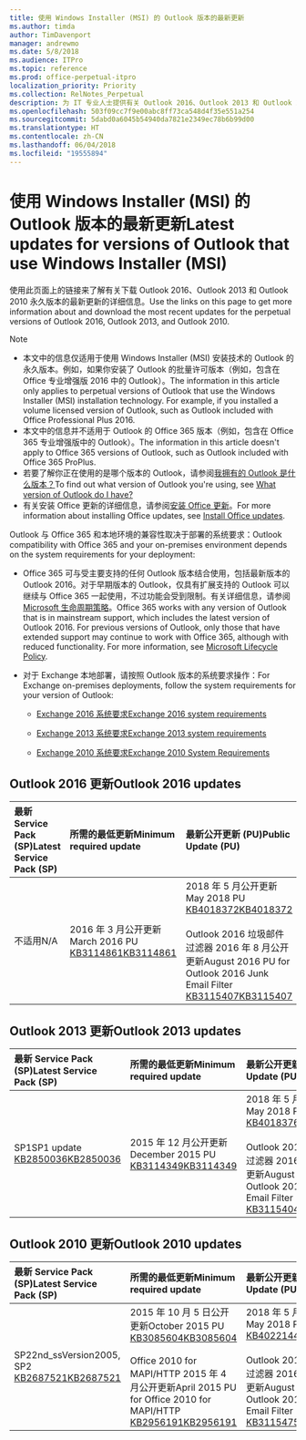 ```yaml
---
title: 使用 Windows Installer (MSI) 的 Outlook 版本的最新更新
ms.author: timda
author: TimDavenport
manager: andrewmo
ms.date: 5/8/2018
ms.audience: ITPro
ms.topic: reference
ms.prod: office-perpetual-itpro
localization_priority: Priority
ms.collection: RelNotes_Perpetual
description: 为 IT 专业人士提供有关 Outlook 2016、Outlook 2013 和 Outlook 2010 永久版本的最新更新信息的链接
ms.openlocfilehash: 503f09cc7f9e00abc8ff73ca548d4f35e551a254
ms.sourcegitcommit: 5dabd0a6045b54940da7821e2349ec78b6b99d00
ms.translationtype: HT
ms.contentlocale: zh-CN
ms.lasthandoff: 06/04/2018
ms.locfileid: "19555894"
---
```

# <a name="latest-updates-for-versions-of-outlook-that-use-windows-installer-msi"></a><span data-ttu-id="98cd8-103">使用 Windows Installer (MSI) 的 Outlook 版本的最新更新</span><span class="sxs-lookup"><span data-stu-id="98cd8-103">Latest updates for versions of Outlook that use Windows Installer (MSI)</span></span>

<span data-ttu-id="98cd8-104">使用此页面上的链接来了解有关下载 Outlook 2016、Outlook 2013 和 Outlook 2010 永久版本的最新更新的详细信息。</span><span class="sxs-lookup"><span data-stu-id="98cd8-104">Use the links on this page to get more information about and download the most recent updates for the perpetual versions of Outlook 2016, Outlook 2013, and Outlook 2010.</span></span>
  
> [!NOTE]
> - <span data-ttu-id="98cd8-p101">本文中的信息仅适用于使用 Windows Installer (MSI) 安装技术的 Outlook 的永久版本。例如，如果你安装了 Outlook 的批量许可版本（例如，包含在 Office 专业增强版 2016 中的 Outlook）。</span><span class="sxs-lookup"><span data-stu-id="98cd8-p101">The information in this article only applies to perpetual versions of Outlook that use the Windows Installer (MSI) installation technology. For example, if you installed a volume licensed version of Outlook, such as Outlook included with Office Professional Plus 2016.</span></span>
> - <span data-ttu-id="98cd8-107">本文中的信息并不适用于 Outlook 的 Office 365 版本（例如，包含在 Office 365 专业增强版中的 Outlook）。</span><span class="sxs-lookup"><span data-stu-id="98cd8-107">The information in this article doesn't apply to Office 365 versions of Outlook, such as Outlook included with Office 365 ProPlus.</span></span>
> - <span data-ttu-id="98cd8-108">若要了解你正在使用的是哪个版本的 Outlook，请参阅[我拥有的 Outlook 是什么版本？](https://support.office.com/article/b3a9568c-edb5-42b9-9825-d48d82b2257c)</span><span class="sxs-lookup"><span data-stu-id="98cd8-108">To find out what version of Outlook you're using, see [What version of Outlook do I have?](https://support.office.com/article/b3a9568c-edb5-42b9-9825-d48d82b2257c)</span></span>
> - <span data-ttu-id="98cd8-109">有关安装 Office 更新的详细信息，请参阅[安装 Office 更新](https://support.office.com/article/2ab296f3-7f03-43a2-8e50-46de917611c5)。</span><span class="sxs-lookup"><span data-stu-id="98cd8-109">For more information about installing Office updates, see [Install Office updates](https://support.office.com/article/2ab296f3-7f03-43a2-8e50-46de917611c5).</span></span> 
  
<span data-ttu-id="98cd8-110">Outlook 与 Office 365 和本地环境的兼容性取决于部署的系统要求：</span><span class="sxs-lookup"><span data-stu-id="98cd8-110">Outlook compatibility with Office 365 and your on-premises environment depends on the system requirements for your deployment:</span></span>
  
- <span data-ttu-id="98cd8-p102">Office 365 可与受主要支持的任何 Outlook 版本结合使用，包括最新版本的 Outlook 2016。对于早期版本的 Outlook，仅具有扩展支持的 Outlook 可以继续与 Office 365 一起使用，不过功能会受到限制。有关详细信息，请参阅 [Microsoft 生命周期策略](https://support.microsoft.com/lifecycle)。</span><span class="sxs-lookup"><span data-stu-id="98cd8-p102">Office 365 works with any version of Outlook that is in mainstream support, which includes the latest version of Outlook 2016. For previous versions of Outlook, only those that have extended support may continue to work with Office 365, although with reduced functionality. For more information, see [Microsoft Lifecycle Policy](https://support.microsoft.com/lifecycle).</span></span>
    
- <span data-ttu-id="98cd8-114">对于 Exchange 本地部署，请按照 Outlook 版本的系统要求操作：</span><span class="sxs-lookup"><span data-stu-id="98cd8-114">For Exchange on-premises deployments, follow the system requirements for your version of Outlook:</span></span>
    
  - [<span data-ttu-id="98cd8-115">Exchange 2016 系统要求</span><span class="sxs-lookup"><span data-stu-id="98cd8-115">Exchange 2016 system requirements</span></span>](https://technet.microsoft.com/zh-CN/library/aa996719.aspx)
    
  - [<span data-ttu-id="98cd8-116">Exchange 2013 系统要求</span><span class="sxs-lookup"><span data-stu-id="98cd8-116">Exchange 2013 system requirements</span></span>](https://technet.microsoft.com/zh-CN/library/aa996719%28v=exchg.150%29.aspx)
    
  - [<span data-ttu-id="98cd8-117">Exchange 2010 系统要求</span><span class="sxs-lookup"><span data-stu-id="98cd8-117">Exchange 2010 System Requirements</span></span>](https://technet.microsoft.com/zh-CN/library/aa996719%28v=exchg.141%29.aspx)

   
## <a name="outlook-2016-updates"></a><span data-ttu-id="98cd8-118">Outlook 2016 更新</span><span class="sxs-lookup"><span data-stu-id="98cd8-118">Outlook 2016 updates</span></span>

|<span data-ttu-id="98cd8-119">**最新 Service Pack (SP)**</span><span class="sxs-lookup"><span data-stu-id="98cd8-119">**Latest Service Pack (SP)**</span></span>|<span data-ttu-id="98cd8-120">**所需的最低更新**</span><span class="sxs-lookup"><span data-stu-id="98cd8-120">**Minimum required update**</span></span>|<span data-ttu-id="98cd8-121">**最新公开更新 (PU)**</span><span class="sxs-lookup"><span data-stu-id="98cd8-121">**Public Update (PU)**</span></span>|
|:-----|:-----|:-----|
|<span data-ttu-id="98cd8-122">不适用</span><span class="sxs-lookup"><span data-stu-id="98cd8-122">N/A</span></span>  <br/> |<span data-ttu-id="98cd8-123">2016 年 3 月公开更新</span><span class="sxs-lookup"><span data-stu-id="98cd8-123">March 2016 PU</span></span> <br/>[<span data-ttu-id="98cd8-124">KB3114861</span><span class="sxs-lookup"><span data-stu-id="98cd8-124">KB3114861</span></span>](https://support.microsoft.com/help/3114861) <br/> |<span data-ttu-id="98cd8-125">2018 年 5 月公开更新</span><span class="sxs-lookup"><span data-stu-id="98cd8-125">May 2018 PU</span></span> <br/>[<span data-ttu-id="98cd8-126">KB4018372</span><span class="sxs-lookup"><span data-stu-id="98cd8-126">KB4018372</span></span>](https://support.microsoft.com/zh-CN/help/4018372) <br/><br/> <span data-ttu-id="98cd8-127">Outlook 2016 垃圾邮件过滤器 2016 年 8 月公开更新</span><span class="sxs-lookup"><span data-stu-id="98cd8-127">August 2016 PU for Outlook 2016 Junk Email Filter</span></span>  <br/>[<span data-ttu-id="98cd8-128">KB3115407</span><span class="sxs-lookup"><span data-stu-id="98cd8-128">KB3115407</span></span>](https://support.microsoft.com/help/3115407) <br/> |
   
## <a name="outlook-2013-updates"></a><span data-ttu-id="98cd8-129">Outlook 2013 更新</span><span class="sxs-lookup"><span data-stu-id="98cd8-129">Outlook 2013 updates</span></span>

|<span data-ttu-id="98cd8-130">**最新 Service Pack (SP)**</span><span class="sxs-lookup"><span data-stu-id="98cd8-130">**Latest Service Pack (SP)**</span></span>|<span data-ttu-id="98cd8-131">**所需的最低更新**</span><span class="sxs-lookup"><span data-stu-id="98cd8-131">**Minimum required update**</span></span>|<span data-ttu-id="98cd8-132">**最新公开更新 (PU)**</span><span class="sxs-lookup"><span data-stu-id="98cd8-132">**Public Update (PU)**</span></span>|
|:-----|:-----|:-----|
|<span data-ttu-id="98cd8-133">SP1</span><span class="sxs-lookup"><span data-stu-id="98cd8-133">SP1 update</span></span>  <br/>[<span data-ttu-id="98cd8-134">KB2850036</span><span class="sxs-lookup"><span data-stu-id="98cd8-134">KB2850036</span></span>](https://go.microsoft.com/fwlink/p/?LinkId=512538) <br/> |<span data-ttu-id="98cd8-135">2015 年 12 月公开更新</span><span class="sxs-lookup"><span data-stu-id="98cd8-135">December 2015 PU</span></span> <br/>[<span data-ttu-id="98cd8-136">KB3114349</span><span class="sxs-lookup"><span data-stu-id="98cd8-136">KB3114349</span></span>](https://support.microsoft.com/kb/3114349) <br/> |<span data-ttu-id="98cd8-137">2018 年 5 月公开更新</span><span class="sxs-lookup"><span data-stu-id="98cd8-137">May 2018 PU</span></span> <br/>[<span data-ttu-id="98cd8-138">KB4018376</span><span class="sxs-lookup"><span data-stu-id="98cd8-138">KB4018376</span></span>](https://support.microsoft.com/zh-CN/help/4018376) <br/><br/>  <span data-ttu-id="98cd8-139">Outlook 2013 垃圾邮件过滤器 2016 年 8 月公开更新</span><span class="sxs-lookup"><span data-stu-id="98cd8-139">August 2016 PU for Outlook 2013 Junk Email Filter</span></span> <br/> [<span data-ttu-id="98cd8-140">KB3115404</span><span class="sxs-lookup"><span data-stu-id="98cd8-140">KB3115404</span></span>](https://support.microsoft.com/kb/3115404) <br/> |
   
## <a name="outlook-2010-updates"></a><span data-ttu-id="98cd8-141">Outlook 2010 更新</span><span class="sxs-lookup"><span data-stu-id="98cd8-141">Outlook 2010 updates</span></span>

|<span data-ttu-id="98cd8-142">**最新 Service Pack (SP)**</span><span class="sxs-lookup"><span data-stu-id="98cd8-142">**Latest Service Pack (SP)**</span></span>|<span data-ttu-id="98cd8-143">**所需的最低更新**</span><span class="sxs-lookup"><span data-stu-id="98cd8-143">**Minimum required update**</span></span>|<span data-ttu-id="98cd8-144">**最新公开更新 (PU)**</span><span class="sxs-lookup"><span data-stu-id="98cd8-144">**Public Update (PU)**</span></span>|
|:-----|:-----|:-----|
|<span data-ttu-id="98cd8-145">SP2</span><span class="sxs-lookup"><span data-stu-id="98cd8-145">2nd_ssVersion2005, SP2</span></span> <br/>[<span data-ttu-id="98cd8-146">KB2687521</span><span class="sxs-lookup"><span data-stu-id="98cd8-146">KB2687521</span></span>](https://go.microsoft.com/fwlink/p/?LinkId=512542) <br/> |<span data-ttu-id="98cd8-147">2015 年 10 月 5 日公开更新</span><span class="sxs-lookup"><span data-stu-id="98cd8-147">October 2015 PU</span></span> <br/> [<span data-ttu-id="98cd8-148">KB3085604</span><span class="sxs-lookup"><span data-stu-id="98cd8-148">KB3085604</span></span>](https://support.microsoft.com/kb/3085604) <br/><br/>  <span data-ttu-id="98cd8-149">Office 2010 for MAPI/HTTP 2015 年 4 月公开更新</span><span class="sxs-lookup"><span data-stu-id="98cd8-149">April 2015 PU for Office 2010 for MAPI/HTTP</span></span> <br/> [<span data-ttu-id="98cd8-150">KB2956191</span><span class="sxs-lookup"><span data-stu-id="98cd8-150">KB2956191</span></span>](https://support.microsoft.com/zh-CN/help/2956191/april-14-2015-update-for-office-2010-kb2956191) <br/> |<span data-ttu-id="98cd8-151">2018 年 5 月公开更新</span><span class="sxs-lookup"><span data-stu-id="98cd8-151">May 2018 PU</span></span> <br/>[<span data-ttu-id="98cd8-152">KB4022144</span><span class="sxs-lookup"><span data-stu-id="98cd8-152">KB4022144</span></span>](https://support.microsoft.com/zh-CN/help/4022144) <br/><br/>  <span data-ttu-id="98cd8-153">Outlook 2010 垃圾邮件过滤器 2016 年 8 月公开更新</span><span class="sxs-lookup"><span data-stu-id="98cd8-153">August 2016 PU for Outlook 2010 Junk Email Filter</span></span> <br/> [<span data-ttu-id="98cd8-154">KB3115475</span><span class="sxs-lookup"><span data-stu-id="98cd8-154">KB3115475</span></span>](https://support.microsoft.com/kb/3115475) <br/> |
   

